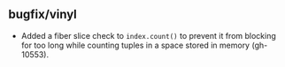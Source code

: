 ## bugfix/vinyl

* Added a fiber slice check to `index.count()` to prevent it from blocking
  for too long while counting tuples in a space stored in memory (gh-10553).
